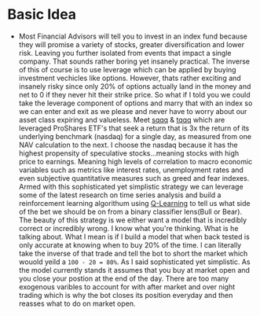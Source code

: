 # Basic Idea

- Most Financial Advisors will tell you to invest in an index fund because they will promise a variety of stocks, greater diversification and lower risk. Leaving you further isolated from events that impact a single company. That sounds rather boring yet insanely practical. The inverse of this of course is to use leverage which can be applied by buying investment vechicles like options. However, thats rather exciting and insanely risky since only 20% of options actually land in the money and net to 0 if they never hit their strike price. So what if I told you we could take the leverage component of options and marry that with an index so we can enter and exit as we please and never have to worry about our asset class expiring and valueless. Meet [sqqq](https://www.proshares.com/our-etfs/leveraged-and-inverse/sqqq) & [tqqq](https://www.proshares.com/our-etfs/leveraged-and-inverse/tqqq) which are leveraged ProShares ETF's that seek a return that is 3x the return of its underlying benchmark (nasdaq) for a single day, as measured from one NAV calculation to the next. I choose the nasdaq because it has the highest propensity of speculative stocks...meaning stocks with high price to earnings. Meaning high levels of correlation to macro economic variables such as metrics like interest rates, unemployment rates and even subjective quantitative measures such as greed and fear indexes. Armed with this sophisticated yet simplistic strategy we can leverage some of the latest research on time series analysis and build a reinforcement learning algorithum using [Q-Learning](https://towardsdatascience.com/simple-reinforcement-learning-q-learning-fcddc4b6fe56) to tell us what side of the bet we should be on from a binary classifier lens(Bull or Bear). The beauty of this strategy is we either want a model that is incredibly correct or incredibly wrong. I know what you're thinking. What is he talking about. What I mean is if I build a model that when back tested is only accurate at knowing when to buy 20% of the time. I can literally take the inverse of that trade and tell the bot to short the market which wouold yeild a `100 - 20 = 80%`. As I said sophisticated yet simplistic. As the model currently stands it assumes that you buy at market open and you close your postion at the end of the day. There are too many exogenous varibles to account for with after market and over night trading which is why the bot closes its position everyday and then reasses what to do on market open.
